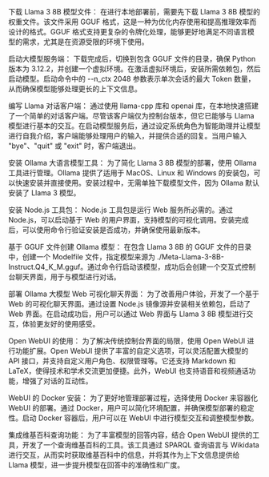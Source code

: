 下载 Llama 3 8B 模型文件： 在进行本地部署前，需要先下载 Llama 3 8B 模型的权重文件。该文件采用 GGUF 格式，这是一种为优化内存使用和提高推理效率而设计的格式。GGUF 格式支持更复杂的令牌化处理，能够更好地满足不同语言模型的需求，尤其是在资源受限的环境下使用。

启动大模型服务端： 下载完成后，切换到包含 GGUF 文件的目录，确保 Python 版本为 3.12.2，并创建一个虚拟环境。在激活虚拟环境后，安装所需依赖包，然后启动模型。启动命令中的 --n_ctx 2048 参数表示单次会话的最大 Token 数量，从而确保模型能够处理更长的上下文信息。

编写 Llama 对话客户端： 通过使用 llama-cpp 库和 openai 库，在本地快速搭建了一个简单的对话客户端。尽管该客户端仅为控制台版本，但它已能够与 Llama 模型进行基本的交互。在启动模型服务后，通过设定系统角色为智能助理并让模型进行自我介绍，客户端能够处理用户的输入，并提供合适的回复。当用户输入 "bye"、"quit" 或 "exit" 时，客户端退出。

安装 Ollama 大语言模型工具： 为了简化 Llama 3 8B 模型的部署，使用 Ollama 工具进行管理。Ollama 提供了适用于 MacOS、Linux 和 Windows 的安装包，可以快速安装并直接使用。安装过程中，无需单独下载模型文件，因为 Ollama 默认安装了 Llama 3 模型。

安装 Node.js 工具包： Node.js 工具包是运行 Web 服务所必需的。通过 Node.js，可以启动基于 Web 的用户界面，支持模型的可视化调用。安装完成后，可以使用命令行验证安装是否成功，并确保使用最新版本。

基于 GGUF 文件创建 Ollama 模型： 在包含 Llama 3 8B 的 GGUF 文件的目录中，创建一个 Modelfile 文件，指定模型来源为 ./Meta-Llama-3-8B-Instruct.Q4_K_M.gguf。通过命令行启动该模型，成功后会创建一个交互式控制台聊天界面，用于与模型进行对话。

部署 Ollama 大模型 Web 可视化聊天界面： 为了改善用户体验，开发了一个基于 Web 的可视化聊天界面。通过设置 Node.js 镜像源并安装相关依赖包，启动了 Web 界面。在启动成功后，用户可以通过 Web 界面与 Llama 3 8B 模型进行交互，体验更友好的使用感受。

Open WebUI 的使用： 为了解决传统控制台界面的局限，使用 Open WebUI 进行功能扩展。Open WebUI 提供了丰富的自定义选项，可以灵活配置大模型的 API 接口，并支持自定义用户角色、权限管理等。它还支持 Markdown 和 LaTeX，使得技术和学术交流更加便捷。此外，WebUI 也支持语音和视频通话功能，增强了对话的互动性。

WebUI 的 Docker 安装： 为了更好地管理部署过程，选择使用 Docker 来容器化 WebUI 的部署。通过 Docker，用户可以简化环境配置，并确保模型部署的稳定性。启动 Docker 容器后，用户可以在 WebUI 中进行模型交互和调整模型参数。

集成维基百科查询功能： 为了丰富模型的回答内容，结合 Open WebUI 提供的工具，开发了一个查询维基百科的工具。该工具通过 SPARQL 查询语言与 Wikidata 进行交互，从而实时获取维基百科中的信息，并将其作为上下文信息提供给 Llama 模型，进一步提升模型在回答中的准确性和广度。
